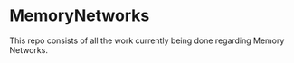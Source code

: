 # MemoryNetworks
This repo consists of all the work currently being done regarding Memory Networks.
